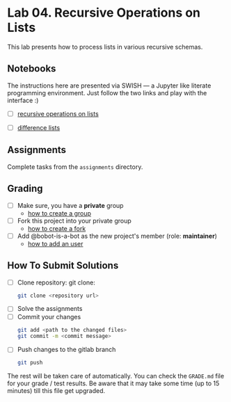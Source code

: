 # Lab 04. Recursive Operations on Lists

This lab presents how to process lists in various recursive schemas.

## Notebooks

The instructions here are presented via SWISH — a Jupyter like literate programming environment. 
Just follow the two links and play with the interface :)

- [ ] [recursive operations on lists](https://swish.swi-prolog.org/?code=https://gitlab.com/agh-courses/23/lp/lab-04/-/raw/master/notebooks/07_recursive_operations_on_lists.swinb)
- [ ] [difference lists](https://swish.swi-prolog.org/?code=https://gitlab.com/agh-courses/23/lp/lab-04/-/raw/master/notebooks/08_difference_lists.swinb)


## Assignments

Complete tasks from the `assignments` directory.

## Grading

* [ ] Make sure, you have a **private** group
  * [how to create a group](https://docs.gitlab.com/ee/user/group/#create-a-group)
* [ ] Fork this project into your private group
  * [how to create a fork](https://docs.gitlab.com/ee/user/project/repository/forking_workflow.html#creating-a-fork)
* [ ] Add @bobot-is-a-bot as the new project's member (role: **maintainer**)
  * [how to add an user](https://docs.gitlab.com/ee/user/project/members/index.html#add-a-user)

## How To Submit Solutions

* [ ] Clone repository: git clone:
    ```bash
    git clone <repository url>
    ```
* [ ] Solve the assignments
* [ ] Commit your changes
    ```bash
    git add <path to the changed files>
    git commit -m <commit message>
    ```
* [ ] Push changes to the gitlab branch
    ```bash
    git push 
    ```

The rest will be taken care of automatically. You can check the `GRADE.md` file for your grade / test results. 
Be aware that it may take some time (up to 15 minutes) till this file get upgraded.
